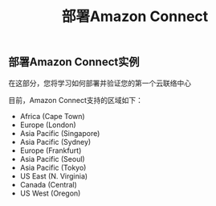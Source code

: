 ﻿---
title: "1. 部署Amazon Connect"
chapter: false
weight: 20
tags:
  - beginner
---

## 部署Amazon Connect实例

在这部分，您将学习如何部署并验证您的第一个云联络中心

目前，Amazon Connect支持的区域如下：
- Africa (Cape Town)
- Europe (London)
- Asia Pacific (Singapore)
- Asia Pacific (Sydney)
- Europe (Frankfurt)
- Asia Pacific (Seoul)
- Asia Pacific (Tokyo)
- US East (N. Virginia)
- Canada (Central)
- US West (Oregon)